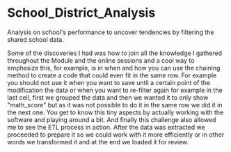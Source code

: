 # School_District_Analysis
Analysis on school's performance to uncover tendencies by filtering the shared school data. 

Some of the discoveries I had was how to join all the knowledge I gathered throughout the Module and the online sessions and a cool way to emphasize this, for example, is in when and how you can use the chaining method to create a code that could even fit in the same row. For example you should not use it when you want to save until a certain point of the modification the data or when you want to re-filter again for example in the last cell, first we grouped the data and then we wanted it to only show "math_score" but as it was not possible to do it in the same row we did it in the next one. You get to know this tiny aspects by actually working with the software and playing around a bit. And finally this challenge also allowed me to see the ETL process in action. After the data was extracted we proceeded to prepare it so we could work with it more efficiently or in other words we transformed it and at the end we loaded it for review. 
